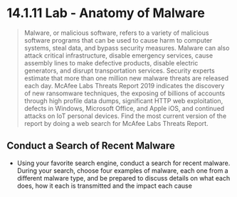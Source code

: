 # 14.1.11 Lab - Anatomy of Malware

> Malware, or malicious software, refers to a variety of malicious software programs that can be used to cause
harm to computer systems, steal data, and bypass security measures. Malware can also attack critical
infrastructure, disable emergency services, cause assembly lines to make defective products, disable electric
generators, and disrupt transportation services. Security experts estimate that more than one million new
malware threats are released each day. McAfee Labs Threats Report 2019 indicates the discovery of new
ransomware techniques, the exposing of billions of accounts through high profile data dumps, significant
HTTP web exploitation, defects in Windows, Microsoft Office, and Apple iOS, and continued attacks on IoT
personal devices. Find the most current version of the report by doing a web search for McAfee Labs Threats
Report.

## Conduct a Search of Recent Malware

* Using your favorite search engine, conduct a search for recent malware. During your search, choose four examples of malware, each one from a different malware type, and be prepared to discuss details on what each does, how it each is transmitted and the impact each cause
